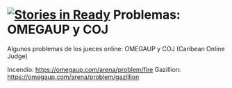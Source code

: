 [![Stories in Ready](https://badge.waffle.io/juanjo23/Problemas-OMEGAUP.png?label=ready&title=Ready)](https://waffle.io/juanjo23/Problemas-OMEGAUP)
Problemas: OMEGAUP y COJ
=================

Algunos problemas de los jueces online: OMEGAUP y COJ (Caribean Online Judge)

Incendio: https://omegaup.com/arena/problem/fire 
Gazillion: https://omegaup.com/arena/problem/gazillion
